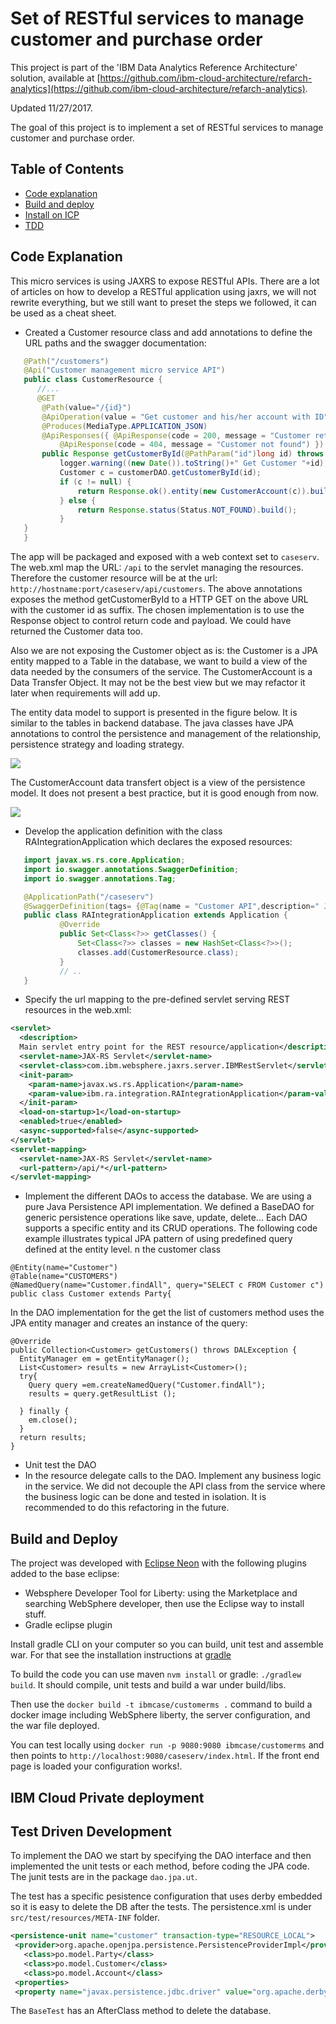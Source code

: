 # Set of RESTful services to manage customer and purchase order
This project is part of the 'IBM Data Analytics Reference Architecture' solution, available at [https://github.com/ibm-cloud-architecture/refarch-analytics](https://github.com/ibm-cloud-architecture/refarch-analytics).

Updated 11/27/2017.

The goal of this project is to implement a set of RESTful services to manage customer and purchase order.

## Table of Contents
* [Code explanation](#code-explanation)
* [Build and deploy](#build-and-deploy)
* [Install on ICP](#ibm-cloud-private-deployment)
* [TDD](#test-driven-development)


## Code Explanation
This micro services is using JAXRS to expose RESTful APIs. There are a lot of articles on how to develop a RESTful application using jaxrs, we will not rewrite everything, but we still want to preset the steps we followed, it can be used as a cheat sheet.
* Created a Customer resource class and add annotations to define the URL paths and the swagger documentation:
 ```java
  	@Path("/customers")
	@Api("Customer management micro service API")
	public class CustomerResource {
	   //...
	   @GET
		@Path(value="/{id}")
		@ApiOperation(value = "Get customer and his/her account with ID")
		@Produces(MediaType.APPLICATION_JSON)
		@ApiResponses({ @ApiResponse(code = 200, message = "Customer retrieved", response = CustomerAccount.class),
			@ApiResponse(code = 404, message = "Customer not found") })
		public Response getCustomerById(@PathParam("id")long id) throws DALException{
			logger.warning((new Date()).toString()+" Get Customer "+id);
			Customer c = customerDAO.getCustomerById(id);
			if (c != null) {
				return Response.ok().entity(new CustomerAccount(c)).build();
			} else {
				return Response.status(Status.NOT_FOUND).build();
			}
    }
	}
  ```
 The app will be packaged and exposed with a web context set to `caseserv`. The web.xml map the URL: `/api` to the servlet managing the resources.  Therefore the customer resource will be at the url: `http://hostname:port/caseserv/api/customers`.
 The above annotations exposes the method getCustomerById to a HTTP GET on the above URL with the customer id as suffix. The chosen implementation is to use the Response object to control return code and payload. We could have returned the Customer data too.

 Also we are not exposing the Customer object as is: the Customer is a JPA entity mapped to a Table in the database, we want to build a view of the data needed by the consumers of the service. The CustomerAccount is a Data Transfer Object. It may not be the best view but we may refactor it later when requirements will add up.

 The entity data model to support is presented in the figure below. It is similar to the tables in backend database. The java classes have JPA annotations to control the persistence and management of the relationship, persistence strategy and loading strategy.

 ![](docs/DomainModel.png)

 The CustomerAccount data transfert object is a view of the persistence model. It does not present a best practice, but it is good enough from now.

 ![](docs/CustomerDTO.png)

* Develop the application definition with the class RAIntegrationApplication which declares the exposed resources:

 ```java
 	import javax.ws.rs.core.Application;
	import io.swagger.annotations.SwaggerDefinition;
	import io.swagger.annotations.Tag;

	@ApplicationPath("/caseserv")
	@SwaggerDefinition(tags= {@Tag(name = "Customer API",description=" JAXRS API for customer management micro service")})
	public class RAIntegrationApplication extends Application {
			@Override
			public Set<Class<?>> getClasses() {
				Set<Class<?>> classes = new HashSet<Class<?>>();
				classes.add(CustomerResource.class);
			}
			// ..
    }
  ```

* Specify the url mapping to the pre-defined servlet serving REST resources in the web.xml:
 ```xml
 <servlet>
   <description>
   Main servlet entry point for the REST resource/application</description>
   <servlet-name>JAX-RS Servlet</servlet-name>
   <servlet-class>com.ibm.websphere.jaxrs.server.IBMRestServlet</servlet-class>
   <init-param>
     <param-name>javax.ws.rs.Application</param-name>
     <param-value>ibm.ra.integration.RAIntegrationApplication</param-value>
   </init-param>
   <load-on-startup>1</load-on-startup>
   <enabled>true</enabled>
   <async-supported>false</async-supported>
 </servlet>
 <servlet-mapping>
   <servlet-name>JAX-RS Servlet</servlet-name>
   <url-pattern>/api/*</url-pattern>
 </servlet-mapping>
 ```
* Implement the different DAOs to access the database. We are using a pure Java Persistence API implementation. We defined a BaseDAO for generic persistence operations like save, update, delete... Each DAO supports a specific entity and its CRUD operations.
The following code example illustrates  typical JPA pattern of using predefined query defined at the entity level. n the customer class
```
@Entity(name="Customer")
@Table(name="CUSTOMERS")
@NamedQuery(name="Customer.findAll", query="SELECT c FROM Customer c")
public class Customer extends Party{
```
In the DAO implementation for the get the list of customers method uses the JPA entity manager and creates an instance of the query:

  ```
  @Override
  public Collection<Customer> getCustomers() throws DALException {
    EntityManager em = getEntityManager();
    List<Customer> results = new ArrayList<Customer>();
    try{
      Query query =em.createNamedQuery("Customer.findAll");
      results = query.getResultList ();

    } finally {
      em.close();
    }
    return results;
  }
  ```
* Unit test the DAO
* In the resource delegate calls to the DAO. Implement any business logic in the service. We did not decouple the API class from the service where the business logic can be done and tested in isolation. It is recommended to do this refactoring in the future.


## Build and Deploy
The project was developed with [Eclipse Neon](http://www.eclipse.org/neon) with the following plugins added to the base eclipse:
* Websphere Developer Tool for Liberty: using the Marketplace and searching WebSphere developer, then use the Eclipse way to install stuff.
* Gradle eclipse plugin

Install gradle CLI on your computer so you can build, unit test and assemble war.  For that see the installation instructions at [gradle](http://gradle.org)

To build the code you can use maven `nvm install` or gradle: `./gradlew build`. It should compile, unit tests and build a war under build/libs.

Then use the `docker build -t ibmcase/customerms .` command to build a docker image including WebSphere liberty, the server configuration, and the war file deployed.

You can test locally using `docker run -p 9080:9080 ibmcase/customerms` and then points to `http://localhost:9080/caseserv/index.html`. If the front end page is loaded your configuration works!.

## IBM Cloud Private deployment

## Test Driven Development
To implement the DAO we start by specifying the DAO interface  and then implemented the unit tests or each method, before coding the JPA code. The junit tests are in the package `dao.jpa.ut`.

The test has a specific pesistence configuration that uses derby embedded so it is easy to delete the DB after the tests. The persistence.xml is under `src/test/resources/META-INF` folder.
```xml
<persistence-unit name="customer" transaction-type="RESOURCE_LOCAL">
 <provider>org.apache.openjpa.persistence.PersistenceProviderImpl</provider>
   <class>po.model.Party</class>
   <class>po.model.Customer</class>
   <class>po.model.Account</class>
 <properties>
 <property name="javax.persistence.jdbc.driver" value="org.apache.derby.jdbc.EmbeddedDriver"/>
```
The `BaseTest` has an AfterClass method to delete the database.
